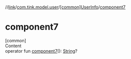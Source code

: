 //[link](../../index.md)/[com.tink.model.user](../index.md)/[[common]UserInfo](index.md)/[component7](component7.md)



# component7  
[common]  
Content  
operator fun [component7](component7.md)(): [String](https://kotlinlang.org/api/latest/jvm/stdlib/kotlin/-string/index.html)?  



